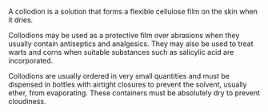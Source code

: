 A collodion is a solution that forms a flexible cellulose film on the skin when it dries.

Collodions may be used as a protective film over abrasions when they usually contain antiseptics and analgesics. They may also be used to treat warts and corns when suitable substances such as salicylic acid are incorporated.

Collodions are usually ordered in very small quantities and must be dispensed in bottles with airtight closures to prevent the solvent, usually ether, from evaporating. These containers must be absolutely dry to prevent cloudiness.
